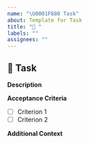 ```yaml
---
name: "\U0001F680 Task"
about: Template for Task
title: "🚀 "
labels: ""
assignees: ""
---
```


## 🚀 Task

**Description**

<!-- Provide a clear and concise description of the task. -->

**Acceptance Criteria**

<!-- List the conditions that must be met for the task to be considered complete. -->

- [ ] Criterion 1
- [ ] Criterion 2

**Additional Context**

<!-- Add any other context, screenshots, or references that will help someone complete the task. -->
